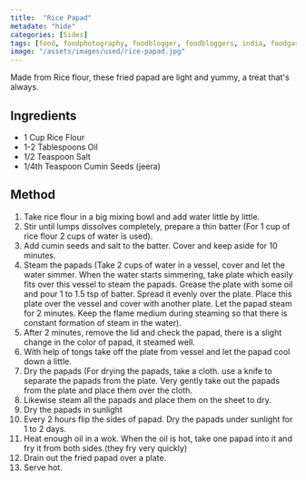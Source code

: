 ```yaml
---
title:  "Rice Papad"
metadate: "hide"
categories: [Sides]
tags: [food, foodphotography, foodblogger, foodbloggers, india, foodgasm, indianfood, love, foodcoma, foodporn,indiancooking, indianrecipe, foodlovers, indianfood, indianfoodbloggers, foodiesofinstagram, foodlove, indian, indiancouple, eatlocal, eathealthy, eatwell, desifood, trending, tasty, taste, yummyinmytummy, foodie, instafood, instafoodie, foodstagram, instagood, passionatepaprika, foodblog, easy, indian, recipe, mothersrecipe, cooking, easycooking, easyrecipe, simple, simplefood, rice, papad, papadum, friedpapad, easyfriedpapad]
image: "/assets/images/used/rice-papad.jpg"
---
```


Made from Rice flour, these fried papad are light and yummy, a treat that's always. 

## Ingredients

- 1 Cup Rice Flour
- 1-2 Tablespoons Oil
- 1/2 Teaspoon Salt
- 1/4th Teaspoon Cumin Seeds (jeera)

## Method

1. Take rice flour in a big mixing bowl and add water little by little.
2. Stir until lumps dissolves completely, prepare a thin batter (For 1 cup of rice flour 2 cups of water is used). 
3. Add cumin seeds and salt to the batter. Cover and keep aside for 10 minutes.
4. Steam the papads (Take 2 cups of water in a vessel, cover and let the water simmer. When the water starts simmering, take plate which easily fits over this vessel to steam the papads. Grease the plate with some oil and pour 1 to 1.5 tsp of batter. Spread it evenly over the plate. Place this plate over the vessel and cover with another plate. Let the papad steam for 2 minutes. Keep the flame medium during steaming so that there is constant formation of steam in the water).
4. After 2 minutes, remove the lid and check the papad, there is a slight change in the color of papad, it steamed well. 
5. With help of tongs take off the plate from vessel and let the papad cool down a little.
5. Dry the papads (For drying the papads, take a cloth. use a knife to separate the papads from the plate. Very gently take out the papads from the plate and place them over the cloth.
6. Likewise steam all the papads and place them on the sheet to dry.
7. Dry the papads in sunlight
8. Every 2 hours flip the sides of papad. Dry the papads under sunlight for 1 to 2 days.
9. Heat enough oil in a wok. When the oil is hot, take one papad into it and fry it from both sides.(they fry very quickly) 
10. Drain out the fried papad over a plate.
11. Serve hot.
